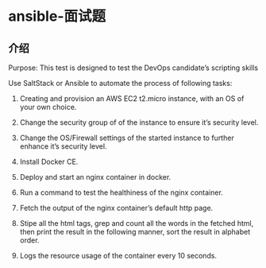 # ansible-面试题

## 介绍
Purpose: This test is designed to test the DevOps candidate’s scripting skills



Use SaltStack or Ansible to automate the process of following tasks:

1. Creating and provision an AWS EC2 t2.micro instance, with an OS of your own choice.

2. Change the security group of of the instance to ensure it’s security level.

3. Change the OS/Firewall settings of the started instance to further enhance it’s security level.

4. Install Docker CE.

5. Deploy and start an nginx container in docker.

6. Run a command to test the healthiness of the nginx container.

7. Fetch the output of the nginx container’s default http page.

8. Stipe all the html tags, grep and count all the words in the fetched html, then print the result in the following manner, sort the result in alphabet order.

9. Logs the resource usage of the container every 10 seconds.
